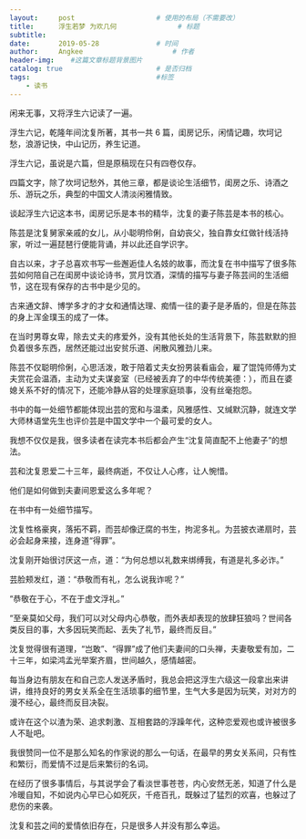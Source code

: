 ```yaml
---
layout:     post                    # 使用的布局（不需要改）
title:      浮生若梦 为欢几何               # 标题 
subtitle:   
date:       2019-05-28              # 时间
author:     Angkee                      # 作者
header-img:    #这篇文章标题背景图片
catalog: true                       # 是否归档
tags:                               #标签
    - 读书
---
```


闲来无事，又将浮生六记读了一遍。

浮生六记，乾隆年间沈复所著，其书一共 6 篇，闺房记乐，闲情记趣，坎坷记愁，浪游记快，中山记历，养生记道。

浮生六记，虽说是六篇，但是原稿现在只有四卷仅存。

四篇文字，除了坎坷记愁外，其他三章，都是谈论生活细节，闺房之乐、诗酒之乐、游玩之乐，典型的中国文人清淡闲雅情致。

谈起浮生六记这本书，闺房记乐是本书的精华，沈复的妻子陈芸是本书的核心。

陈芸是沈复舅家亲戚的女儿，从小聪明伶俐，自幼丧父，独自靠女红做针线活持家，听过一遍琵琶行便能背诵，并以此还自学识字。

自古以来，才子总喜欢书写一些邂逅佳人名妓的故事，而沈复在书中描写了很多陈芸如何陪自己在闺房中谈论诗书，赏月饮酒，深情的描写与妻子陈芸间的生活细节，这在现有保存的古书中是少见的。

古来通文辞、博学多才的才女和通情达理、痴情一往的妻子是矛盾的，但是在陈芸的身上浑金璞玉的成了一体。

在当时男尊女卑，除去丈夫的疼爱外，没有其他长处的生活背景下，陈芸默默的担负着很多东西，居然还能过出安贫乐道、闲散风雅劲儿来。

陈芸不仅聪明伶俐，心思活泼，敢于陪着丈夫女扮男装看庙会，雇了馄饨师傅为丈夫赏花会温酒，主动为丈夫谋妾室（已经被丢弃了的中华传统美德：），而且在婆媳关系不好的情况下，还能冷静从容的处理家庭琐事，没有丝毫抱怨。

书中的每一处细节都能体现出芸的宽和与温柔，风雅感性、又缄默沉静，就连文学大师林语堂先生也评价芸是中国文学中一个最可爱的女人。

我想不仅仅是我，很多读者在读完本书后都会产生“沈复简直配不上他妻子”的想法。

芸和沈复恩爱二十三年，最终病逝，不仅让人心疼，让人惋惜。

他们是如何做到夫妻间恩爱这么多年呢？

在书中有一处细节描写。

沈复性格豪爽，落拓不羁，而芸却像迂腐的书生，拘泥多礼。为芸披衣递扇时，芸必会起身来接，连身道“得罪”。

沈复刚开始很讨厌这一点，道：“为何总想以礼数来绑缚我，有道是礼多必诈。”

芸脸颊发红，道：“恭敬而有礼，怎么说我诈呢？”

“恭敬在于心，不在于虚文浮礼。”

“至亲莫如父母，我们可以对父母内心恭敬，而外表却表现的放肆狂狼吗？世间各类反目的事，大多因玩笑而起、丢失了礼节，最终而反目。”

沈复觉得很有道理，“岂敢”、“得罪”成了他们夫妻间的口头禅，夫妻敬爱有加，二十三年，如梁鸿孟光举案齐眉，世间越久，感情越密。

每当身边有朋友在和自己恋人发送矛盾时，我总会把这浮生六级这一段拿出来讲讲，维持良好的男女关系全在生活琐事的细节里，生气大多是因为玩笑，对对方的漫不经心，最终而反目决裂。

或许在这个以渣为荣、追求刺激、互相套路的浮躁年代，这种恋爱观也或许被很多人不耻吧。

我很赞同一位不是那么知名的作家说的那么一句话，在最早的男女关系间，只有性和繁衍，而爱情不过是后来繁衍的名词。

在经历了很多事情后，与其说学会了看淡世事苍苍，内心安然无恙，知道了什么是冷暖自知，不如说内心早已心如死灰，千疮百孔，既躲过了猛烈的欢喜，也躲过了悲伤的来袭。

沈复和芸之间的爱情依旧存在，只是很多人并没有那么幸运。
